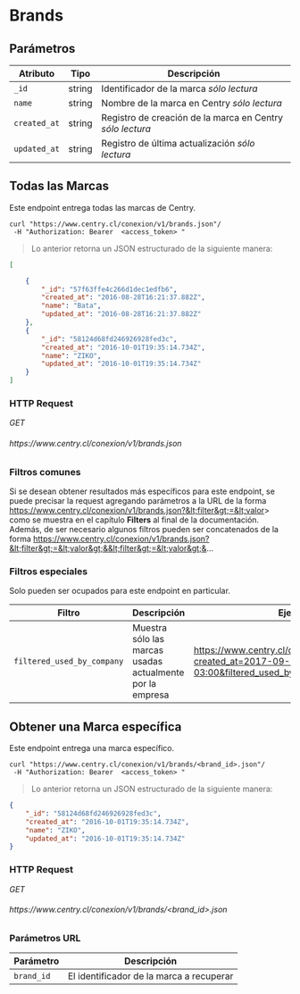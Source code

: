 # Brands

## Parámetros

| Atributo     | Tipo   | Descripción                                                                              |
| ------------ | ------ | ---------------------------------------------------------------------------------------- |
| `_id`        | string | Identificador de la marca <i class="label label-info">sólo lectura</i>                   |
| `name`       | string | Nombre de la marca en Centry <i class="label label-info">sólo lectura</i>                |
| `created_at` | string | Registro de creación de la marca en Centry <i class="label label-info">sólo lectura</i>  |
| `updated_at` | string | Registro de última actualización <i class="label label-info">sólo lectura</i>            |

## Todas las Marcas

Este endpoint entrega todas las marcas de Centry.

```shell
curl "https://www.centry.cl/conexion/v1/brands.json"/
 -H "Authorization: Bearer  <access_token> "
```

> Lo anterior retorna un JSON estructurado de la siguiente manera:

```json
[

	{
        "_id": "57f63ffe4c266d1dec1edfb6",
        "created_at": "2016-08-28T16:21:37.882Z",
        "name": "Bata",
        "updated_at": "2016-08-28T16:21:37.882Z"
    },
    {
        "_id": "58124d68fd246926928fed3c",
        "created_at": "2016-10-01T19:35:14.734Z",
        "name": "ZIKO",
        "updated_at": "2016-10-01T19:35:14.734Z"
    }
]
```

### HTTP Request

<div class="api-endpoint">
  <div class="endpoint-data">
    <i class="label label-get">GET</i>
    <h6> https://www.centry.cl/conexion/v1/brands.json </h6>
  </div>
</div>

### Filtros comunes

Si se desean obtener resultados más específicos para este endpoint, se puede precisar la request agregando parámetros a la URL de la forma https://www.centry.cl/conexion/v1/brands.json?&lt;filter&gt;=&lt;valor&gt; como se muestra en el capítulo **Filters** al final de la documentación. Además, de ser necesario algunos filtros pueden ser concatenados de la forma https://www.centry.cl/conexion/v1/brands.json?&lt;filter&gt;=&lt;valor&gt;&&lt;filter&gt;=&lt;valor&gt;&...

### Filtros especiales

Solo pueden ser ocupados para este endpoint en particular.

Filtro       | Descripción                                     | Ejemplo
------------ | ----------------------------------------------- | -------
`filtered_used_by_company`        | Muestra sólo las marcas usadas actualmente por la empresa    | https://www.centry.cl/conexion/v1/brands.json?created_at=2017-09-13T21:00:00.000-03:00&filtered_used_by_company

## Obtener una Marca específica

Este endpoint entrega una marca específico.

```shell
curl "https://www.centry.cl/conexion/v1/brands/<brand_id>.json"/
 -H "Authorization: Bearer  <access_token> "
```

> Lo anterior retorna un JSON estructurado de la siguiente manera:

```json
{
    "_id": "58124d68fd246926928fed3c",
    "created_at": "2016-10-01T19:35:14.734Z",
    "name": "ZIKO",
    "updated_at": "2016-10-01T19:35:14.734Z"
}
```

### HTTP Request

<div class="api-endpoint">
  <div class="endpoint-data">
    <i class="label label-get">GET</i>
    <h6> https://www.centry.cl/conexion/v1/brands/&lt;brand_id&gt;.json </h6>
  </div>
</div>

### Parámetros URL

Parámetro  | Descripción
---------- | ----------------------------------------
`brand_id` | El identificador de la marca a recuperar
